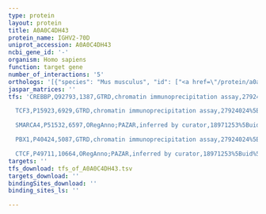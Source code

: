 ```yaml
---
type: protein
layout: protein
title: A0A0C4DH43
protein_name: IGHV2-70D
uniprot_accession: A0A0C4DH43
ncbi_gene_id: '-'
organism: Homo sapiens
function: target gene
number_of_interactions: '5'
orthologs: '[{"species": "Mus musculus", "id": ["<a href=\"/protein/a0a0a6yy60\">A0A0A6YY60</a>", "<a href=\"/protein/a0a0a6yw58\">A0A0A6YW58</a>", "<a href=\"/protein/a0a0a6yxa3\">A0A0A6YXA3</a>", "<a href=\"/protein/a0a0g2jde1\">A0A0G2JDE1</a>", "<a href=\"/protein/a0a075b5x4\">A0A075B5X4</a>", "<a href=\"/protein/a0a0a6yxq0\">A0A0A6YXQ0</a>", "<a href=\"/protein/a0a0g2jet1\">A0A0G2JET1</a>", "<a href=\"/protein/a0a0a6yw26\">A0A0A6YW26</a>", "<a href=\"/protein/a0a075b5y0\">A0A075B5Y0</a>"]}, {"species": "Rattus norvegicus", "id": ["A0A0G2K180", "A0A0G2K980", "D3ZMY4"]}]'
jaspar_matrices: ''
tfs: 'CREBBP,Q92793,1387,GTRD,chromatin immunoprecipitation assay,27924024%5Buid%5D,No

  TCF3,P15923,6929,GTRD,chromatin immunoprecipitation assay,27924024%5Buid%5D,No

  SMARCA4,P51532,6597,ORegAnno;PAZAR,inferred by curator,18971253%5Buid%5D+OR+26578589%5Buid%5D,No

  PBX1,P40424,5087,GTRD,chromatin immunoprecipitation assay,27924024%5Buid%5D,No

  CTCF,P49711,10664,ORegAnno;PAZAR,inferred by curator,18971253%5Buid%5D+OR+26578589%5Buid%5D,No'
targets: ''
tfs_download: tfs_of_A0A0C4DH43.tsv
targets_download: ''
bindingSites_download: ''
binding_sites_ls: ''

---
```

